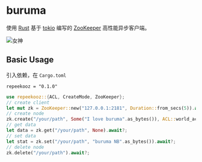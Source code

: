 # buruma
使用 [Rust](https://www.rust-lang.org/) 基于 [tokio](https://tokio.rs/) 编写的 [ZooKeeper](https://zookeeper.apache.org/) 高性能异步客户端。

![女神](./buruma.png)

## Basic Usage
引入依赖，在 `Cargo.toml`
```
repeekooz = "0.1.0"
```
```rust
use repeekooz::{ACL, CreateMode, ZooKeeper};
// create client
let mut zk = ZooKeeper::new("127.0.0.1:2181", Duration::from_secs(5)).await?;
// create node
zk.create("/your/path", Some("I love buruma".as_bytes()), ACL::world_acl(), CreateMode::Persistent).await?;
// get data
let data = zk.get("/your/path", None).await?;
// set data
let stat = zk.set("/your/path", "buruma NB".as_bytes()).await?;
// delete node
zk.delete("/your/path").await?;
```
